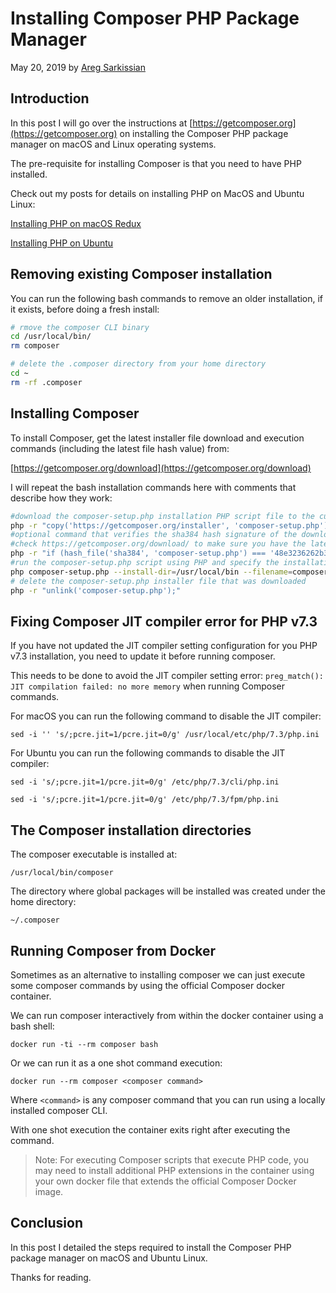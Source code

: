 # Installing Composer PHP Package Manager

May 20, 2019 by [Areg Sarkissian](https://aregsar.com/about)

## Introduction

In this post I will go over the instructions at [https://getcomposer.org](https://getcomposer.org) on installing the Composer PHP package manager on macOS and Linux operating systems.

The pre-requisite for installing Composer is that you need to have PHP installed.

Check out my posts for details on installing PHP on MacOS and Ubuntu Linux:

[Installing PHP on macOS Redux](https://aregsar.com/blog/2019/installing-php-on-macos-redux)

[Installing PHP on Ubuntu](https://aregsar.com/blog/2019/installing-php-on-ubuntu)

## Removing existing Composer installation

You can run the following bash commands to remove an older installation, if it exists, before doing a fresh install:

```bash
# rmove the composer CLI binary
cd /usr/local/bin/
rm composer

# delete the .composer directory from your home directory
cd ~
rm -rf .composer
```

## Installing Composer

To install Composer, get the latest installer file download and execution commands (including the latest file hash value) from:

[https://getcomposer.org/download](https://getcomposer.org/download)

I will repeat the bash installation commands here with comments that describe how they work:

```bash
#download the composer-setup.php installation PHP script file to the current directory
php -r "copy('https://getcomposer.org/installer', 'composer-setup.php');"
#optional command that verifies the sha384 hash signature of the downloaded file.
#check https://getcomposer.org/download/ to make sure you have the latest hash value
php -r "if (hash_file('sha384', 'composer-setup.php') === '48e3236262b34d30969dca3c37281b3b4bbe3221bda826ac6a9a62d6444cdb0dcd0615698a5cbe587c3f0fe57a54d8f5') { echo 'Installer verified'; } else { echo 'Installer corrupt'; unlink('composer-setup.php'); } echo PHP_EOL;"
#run the composer-setup.php script using PHP and specify the installation directory and file name of the composer binary
php composer-setup.php --install-dir=/usr/local/bin --filename=composer
# delete the composer-setup.php installer file that was downloaded
php -r "unlink('composer-setup.php');"
```

## Fixing Composer JIT compiler error for PHP v7.3

If you have not updated the JIT compiler setting configuration for you PHP v7.3 installation, you need to update it before running composer.

This needs to be done to avoid the JIT compiler setting error: `preg_match(): JIT compilation failed: no more memory` when running Composer commands.

For macOS you can run the following command to disable the JIT compiler:

`sed -i '' 's/;pcre.jit=1/pcre.jit=0/g' /usr/local/etc/php/7.3/php.ini`

For Ubuntu you can run the following commands to disable the JIT compiler:

`sed -i 's/;pcre.jit=1/pcre.jit=0/g' /etc/php/7.3/cli/php.ini`

`sed -i 's/;pcre.jit=1/pcre.jit=0/g' /etc/php/7.3/fpm/php.ini`

## The Composer installation directories

The composer executable is installed at:

`/usr/local/bin/composer`

The directory where global packages will be installed was created under the home directory:

`~/.composer`

## Running Composer from Docker

Sometimes as an alternative to installing composer we can just execute some composer commands by using the official Composer docker container.

We can run composer interactively from within the docker container using a bash shell:

`docker run -ti --rm composer bash`

Or we can run it as a one shot command execution:

`docker run --rm composer <composer command>`

Where `<command>` is any composer command that you can run using a locally installed composer CLI.

With one shot execution the container exits right after executing the command.

> Note: For executing Composer scripts that execute PHP code, you may need to install additional PHP extensions in the container using your own docker file that extends the official Composer Docker image.

## Conclusion

In this post I detailed the steps required to install the Composer PHP package manager on macOS and Ubuntu Linux.

Thanks for reading.
